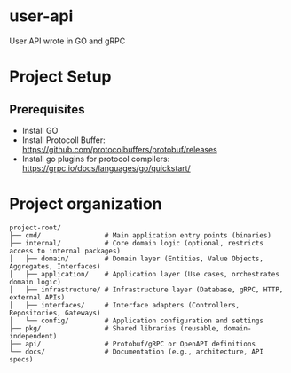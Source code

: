 # user-api
User API wrote in GO and gRPC

# Project Setup
## Prerequisites
- Install GO
- Install Protocoll Buffer: https://github.com/protocolbuffers/protobuf/releases
- Install go plugins for protocol compilers: https://grpc.io/docs/languages/go/quickstart/

# Project organization

    project-root/
    ├── cmd/                # Main application entry points (binaries)
    ├── internal/           # Core domain logic (optional, restricts access to internal packages)
    │   ├── domain/         # Domain layer (Entities, Value Objects, Aggregates, Interfaces)
    │   ├── application/    # Application layer (Use cases, orchestrates domain logic)
    │   ├── infrastructure/ # Infrastructure layer (Database, gRPC, HTTP, external APIs)
    │   ├── interfaces/     # Interface adapters (Controllers, Repositories, Gateways)
    │   └── config/         # Application configuration and settings
    ├── pkg/                # Shared libraries (reusable, domain-independent)
    ├── api/                # Protobuf/gRPC or OpenAPI definitions
    └── docs/               # Documentation (e.g., architecture, API specs)
